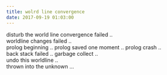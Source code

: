 ```yaml
---
title: wolrd line convergence
date: 2017-09-19 01:03:00
---
```

disturb the world line convergence  failed ..  
worldline changes   failed ..  
prolog beginning .. 
prolog saved one moment .. 
prolog crash ..  
back stack failed .. 
garbage collect ..  
undo this worldline ..  
thrown into the unknown ...    



